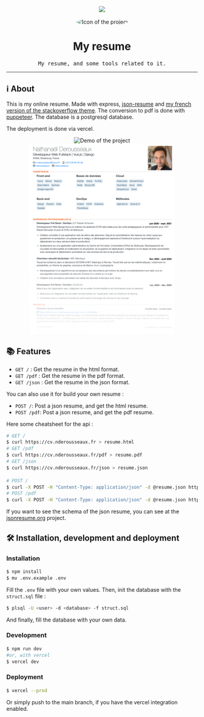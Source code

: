 <p align="center">
	<img src="https://skillicons.dev/icons?i=js,express,postgres,vercel" height="30" />
</p>

<p align="center">
	<img src="https://cv.nderousseaux.fr/picture.jpg" alt="Icon of the project" width="150" style="border-radius: 50%" />
</p>

# <div align="center">My resume</div>
<div align="center">
	<samp>My resume, and some tools related to it.</samp>
</div>

<hr>

## ℹ️ About
This is my online resume. Made with express, [json-resume](https://jsonresume.org) and [my french version of the stackoverflow theme](https://github.com/nderousseaux/jsonresume-theme-stackoverflow-french). The conversion to pdf is done with [puppeteer](https://github.com/puppeteer). The database is a postgresql database.

The deployment is done via vercel.
<p align="center">
	<img src="docs/demo.gif" alt="Demo of the project" />
	<img src="docs/screenshot.png" alt="Demo of the project" height="500" />
</p>

## 📚 Features

- `GET /` : Get the resume in the html format.
- `GET /pdf` : Get the resume in the pdf format.
- `GET /json` : Get the resume in the json format.

You can also use it for build your own resume :
- `POST /`: Post a json resume, and get the html resume. 
- `POST /pdf`: Post a json resume, and get the pdf resume.

Here some cheatsheet for the api :
```bash
# GET /
$ curl https://cv.nderousseaux.fr > resume.html
# GET /pdf
$ curl https://cv.nderousseaux.fr/pdf > resume.pdf
# GET /json
$ curl https://cv.nderousseaux.fr/json > resume.json

# POST /
$ curl -X POST -H "Content-Type: application/json" -d @resume.json https://cv.nderousseaux.fr > resume.html
# POST /pdf
$ curl -X POST -H "Content-Type: application/json" -d @resume.json https://cv.nderousseaux.fr/pdf > resume.pdf
```

If you want to see the schema of the json resume, you can see at the [jsonresume.org](https://jsonresume.org) project.

## 🛠️ Installation, development and deployment

### Installation
```bash
$ npm install
$ mv .env.example .env
```

Fill the `.env` file with your own values. Then, init the database with the `struct.sql` file :

```bash
$ plsql -U <user> -d <database> -f struct.sql
```

And finally, fill the database with your own data.


### Development
```bash
$ npm run dev 
#or, with vercel
$ vercel dev
```

### Deployment
```bash
$ vercel --prod
```

Or simply push to the main branch, if you have the vercel integration enabled.